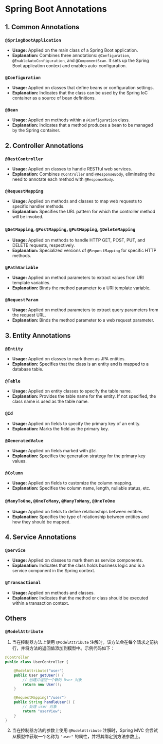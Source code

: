 # Spring Boot Annotations

## 1. Common Annotations

### `@SpringBootApplication`
- **Usage:** Applied on the main class of a Spring Boot application.
- **Explanation:** Combines three annotations: `@Configuration`, `@EnableAutoConfiguration`, and `@ComponentScan`. It sets up the Spring Boot application context and enables auto-configuration.

### `@Configuration`
- **Usage:** Applied on classes that define beans or configuration settings.
- **Explanation:** Indicates that the class can be used by the Spring IoC container as a source of bean definitions.

### `@Bean`
- **Usage:** Applied on methods within a `@Configuration` class.
- **Explanation:** Indicates that a method produces a bean to be managed by the Spring container.

## 2. Controller Annotations

### `@RestController`
- **Usage:** Applied on classes to handle RESTful web services.
- **Explanation:** Combines `@Controller` and `@ResponseBody`, eliminating the need to annotate each method with `@ResponseBody`.

### `@RequestMapping`
- **Usage:** Applied on methods and classes to map web requests to specific handler methods.
- **Explanation:** Specifies the URL pattern for which the controller method will be invoked.

### `@GetMapping`, `@PostMapping`, `@PutMapping`, `@DeleteMapping`
- **Usage:** Applied on methods to handle HTTP GET, POST, PUT, and DELETE requests, respectively.
- **Explanation:** Specialized versions of `@RequestMapping` for specific HTTP methods.

### `@PathVariable`
- **Usage:** Applied on method parameters to extract values from URI template variables.
- **Explanation:** Binds the method parameter to a URI template variable.

### `@RequestParam`
- **Usage:** Applied on method parameters to extract query parameters from the request URL.
- **Explanation:** Binds the method parameter to a web request parameter.

## 3. Entity Annotations

### `@Entity`
- **Usage:** Applied on classes to mark them as JPA entities.
- **Explanation:** Specifies that the class is an entity and is mapped to a database table.

### `@Table`
- **Usage:** Applied on entity classes to specify the table name.
- **Explanation:** Provides the table name for the entity. If not specified, the class name is used as the table name.

### `@Id`
- **Usage:** Applied on fields to specify the primary key of an entity.
- **Explanation:** Marks the field as the primary key.

### `@GeneratedValue`
- **Usage:** Applied on fields marked with `@Id`.
- **Explanation:** Specifies the generation strategy for the primary key values.

### `@Column`
- **Usage:** Applied on fields to customize the column mapping.
- **Explanation:** Specifies the column name, length, nullable status, etc.

### `@ManyToOne`, `@OneToMany`, `@ManyToMany`, `@OneToOne`
- **Usage:** Applied on fields to define relationships between entities.
- **Explanation:** Specifies the type of relationship between entities and how they should be mapped.

## 4. Service Annotations

### `@Service`
- **Usage:** Applied on classes to mark them as service components.
- **Explanation:** Indicates that the class holds business logic and is a service component in the Spring context.

### `@Transactional`
- **Usage:** Applied on methods and classes.
- **Explanation:** Indicates that the method or class should be executed within a transaction context.



## Others

### `@ModelAttribute`

1. 当在控制器方法上使用 `@ModelAttribute` 注解时，该方法会在每个请求之前执行，并将方法的返回值添加到模型中。示例代码如下：

```java
@Controller
public class UserController {

    @ModelAttribute("user")
    public User getUser() {
        // 创建并返回一个新的 User 对象
        return new User();
    }

    @RequestMapping("/user")
    public String handleUser() {
        // 处理 user 对象
        return "userView";
    }
}
```

2. 当在控制器方法的参数上使用 `@ModelAttribute` 注解时，Spring MVC 会尝试从模型中获取一个名称为 `"user"` 的属性，并将其绑定到方法参数上。

